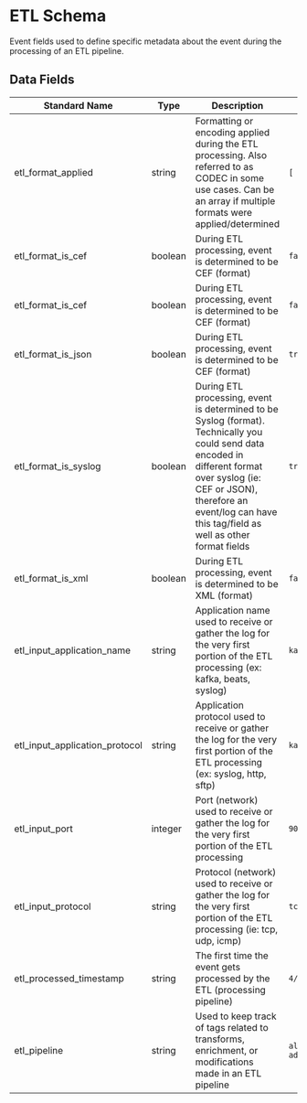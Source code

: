 # ETL Schema

Event fields used to define specific metadata about the event during the processing of an ETL pipeline.

## Data Fields

| Standard Name | Type | Description | Sample Value |
|--------|---------|-------|-------|
| etl_format_applied | string | Formatting or encoding applied during the ETL processing. Also referred to as CODEC in some use cases. Can be an array if multiple formats were applied/determined | `[ "sylog", "json" ]` |
| etl_format_is_cef | boolean | During ETL processing, event is determined to be CEF (format) | `false` |
| etl_format_is_cef | boolean | During ETL processing, event is determined to be CEF (format) | `false` |
| etl_format_is_json | boolean | During ETL processing, event is determined to be CEF (format) | `true` |
| etl_format_is_syslog | boolean | During ETL processing, event is determined to be Syslog (format). Technically you could send data encoded in different format over syslog (ie: CEF or JSON), therefore an event/log can have this tag/field as well as other format fields | `true` |
| etl_format_is_xml | boolean | During ETL processing, event is determined to be XML (format) | `false` |
| etl_input_application_name | string | Application name used to receive or gather the log for the very first portion of the ETL processing (ex: kafka, beats, syslog) | `kafka` |
| etl_input_application_protocol | string | Application protocol used to receive or gather the log for the very first portion of the ETL processing (ex: syslog, http, sftp) | `kafka` |
| etl_input_port | integer | Port (network) used to receive or gather the log for the very first portion of the ETL processing | `9092` |
| etl_input_protocol | string | Protocol (network) used to receive or gather the log for the very first portion of the ETL processing (ie: tcp, udp, icmp) | `tcp` |
| etl_processed_timestamp | string | The first time the event gets processed by the ETL (processing pipeline) | `4/11/2018 5:49:25` |
| etl_pipeline | string | Used to keep track of tags related to transforms, enrichment, or modifications made in an ETL pipeline | `all-add_processed_timestamp` |
